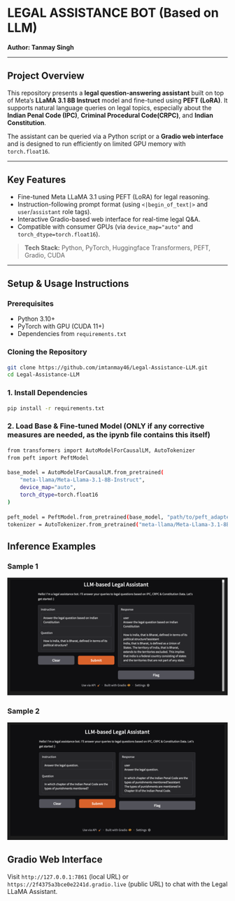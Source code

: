 # LEGAL ASSISTANCE BOT (Based on LLM)

**Author: Tanmay Singh**

---

## Project Overview

This repository presents a **legal question-answering assistant** built on top of Meta’s **LLaMA 3.1 8B Instruct** model and fine-tuned using **PEFT (LoRA)**. It supports natural language queries on legal topics, especially about the **Indian Penal Code (IPC)**, **Criminal Procedural Code(CRPC)**, and **Indian Constitution**.

The assistant can be queried via a Python script or a **Gradio web interface** and is designed to run efficiently on limited GPU memory with `torch.float16`.

---

## Key Features

- Fine-tuned Meta LLaMA 3.1 using PEFT (LoRA) for legal reasoning.
- Instruction-following prompt format (using `<|begin_of_text|>` and `user`/`assistant` role tags).
- Interactive Gradio-based web interface for real-time legal Q&A.
- Compatible with consumer GPUs (via `device_map="auto"` and `torch_dtype=torch.float16`).

> **Tech Stack:** Python, PyTorch, Huggingface Transformers, PEFT, Gradio, CUDA

---

## Setup & Usage Instructions

### Prerequisites

- Python 3.10+
- PyTorch with GPU (CUDA 11+)
- Dependencies from `requirements.txt`

### Cloning the Repository

```bash
git clone https://github.com/imtanmay46/Legal-Assistance-LLM.git
cd Legal-Assistance-LLM
```

### 1. Install Dependencies

```bash
pip install -r requirements.txt
```

### 2. Load Base & Fine-tuned Model (ONLY if any corrective measures are needed, as the ipynb file contains this itself)

```bash
from transformers import AutoModelForCausalLM, AutoTokenizer
from peft import PeftModel

base_model = AutoModelForCausalLM.from_pretrained(
    "meta-llama/Meta-Llama-3.1-8B-Instruct", 
    device_map="auto", 
    torch_dtype=torch.float16
)

peft_model = PeftModel.from_pretrained(base_model, "path/to/peft_adapter/")
tokenizer = AutoTokenizer.from_pretrained("meta-llama/Meta-Llama-3.1-8B-Instruct", trust_remote_code=True)
```

## Inference Examples

### Sample 1
![Demo UI](LLM_Demo1.jpeg)

### Sample 2
![Demo UI](LLM_Demo2.jpeg)

## Gradio Web Interface

Visit `http://127.0.0.1:7861` (local URL) or `https://2f4375a3bce0e2241d.gradio.live` (public URL) to chat with the Legal LLaMA Assistant.
